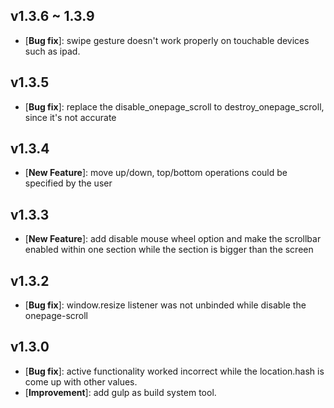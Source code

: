 ## v1.3.6 ~ 1.3.9 ##

- [**Bug fix**]: swipe gesture doesn't work properly on touchable devices such as ipad.

## v1.3.5 ##

- [**Bug fix**]: replace the disable_onepage_scroll to destroy_onepage_scroll, since it's not accurate

## v1.3.4 ##

- [**New Feature**]: move up/down, top/bottom operations could be specified by the user

## v1.3.3 ##

- [**New Feature**]: add disable mouse wheel option and make the scrollbar enabled within one section while the section is bigger than the screen

## v1.3.2 ##

- [**Bug fix**]: window.resize listener was not unbinded while disable the onepage-scroll


## v1.3.0 ##

- [**Bug fix**]: active functionality worked incorrect while the location.hash is come up with other values. 
- [**Improvement**]: add gulp as build system tool.

